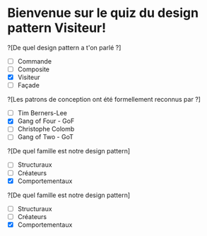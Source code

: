 # Bienvenue sur le quiz du design pattern Visiteur!
?[De quel design pattern a t'on parlé ?]
-[ ] Commande
-[ ] Composite
-[x] Visiteur
-[ ] Façade

?[Les patrons de conception ont été formellement reconnus par ?]
-[ ] Tim Berners-Lee
-[x] Gang of Four - GoF
-[ ] Christophe Colomb
-[ ] Gang of Two - GoT

?[De quel famille est notre design pattern]
-[ ] Structuraux 
-[ ] Créateurs
-[x] Comportementaux 

?[De quel famille est notre design pattern]
-[ ] Structuraux 
-[ ] Créateurs
-[x] Comportementaux 

```
